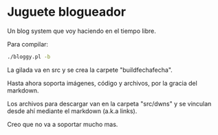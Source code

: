 # Juguete blogueador

Un blog system que voy haciendo en el tiempo libre.

Para compilar:

```bash
./bloggy.pl -b
```

La gilada va en src y se crea la carpete "buildfechafecha".

Hasta ahora soporta imágenes, código y archivos, por la gracia del markdown.

Los archivos para descargar van en la carpeta "src/dwns" y se vinculan desde ahí
mediante el markdown (a.k.a links).

Creo que no va a soportar mucho mas.
